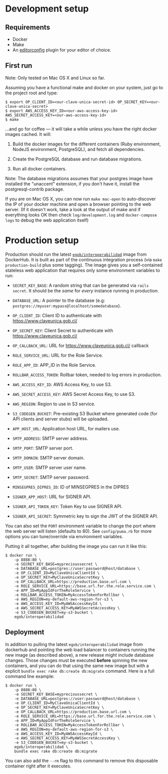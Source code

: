 # Development setup

## Requirements

- Docker
- Make
- An [editorconfig](http://editorconfig.org) plugin for your editor of choice.

## First run

Note: Only tested on Mac OS X and Linux so far.

Assuming you have a functional make and docker on your system, just go to the project root and type:

    $ export OP_CLIENT_ID=<our-clave-unica-secret-id> OP_SECRET_KEY=<our-clave-unica-secret>
    $ export AWS_ACCESS_KEY_ID=<our-aws-access-key-id> AWS_SECRET_ACCESS_KEY=<our-aws-access-key-id>
    $ make

...and go for coffee — it will take a while unless you have the right docker images cached. It will:

1. Build the docker images for the different containers (Ruby environment, NodeJS environment, PostgreSQL), and fetch all dependencies.

2. Create the PostgreSQL database and run database migrations.

3. Run all docker containers.

Note: The database migrations assumes that your postgres image have installed the "unaccent" extension, if you don't have it, install the postgresql-contrib package.

If you are on Mac OS X, you can now run `make mac-open` to auto-discover the IP of your docker machine and open a browser pointing to the web server. (If it doesn't work, take a look at the output of make and if everything looks OK then check `log/development.log` and `docker-compose logs` to debug the web application itself)

# Production setup

Production should run the latest [`egob/interoperabilidad`](https://hub.docker.com/r/egob/interoperabilidad/) image from DockerHub. It is built as part of the continuous integration process (via `make production-build` plus some tagging). The image gives you a self-contained stateless web application that requires only some environment variables to run:

- `SECRET_KEY_BASE`: A random string that can be generated via `rails secret`. It should be the *same* for *every* instance running in production.

- `DATABASE_URL`: A pointer to the database (e.g: `postgres://myuser:mypass@localhost/somedatabase`).

- `OP_CLIENT_ID`: Client ID to authenticate with https://www.claveunica.gob.cl/

- `OP_SECRET_KEY`: Client Secret to authenticate with https://www.claveunica.gob.cl/

- `OP_CALLBACK_URL`: URL for https://www.claveunica.gob.cl/ callback

- `ROLE_SERVICE_URL`: URL for the Role Service.

- `ROLE_APP_ID`: APP_ID in the Role Service.

- `ROLLBAR_ACCESS_TOKEN`: Rollbar token, needed to log errors in production.

- `AWS_ACCESS_KEY_ID`: AWS Access Key, to use S3.

- `AWS_SECRET_ACCESS_KEY`: AWS Secret Access Key, to use S3.

- `AWS_REGION`: Region to use in S3 service.

- `S3_CODEGEN_BUCKET`: Pre-existing S3 Bucket where generated code (for API clients and server stubs) will be uploaded.

- `APP_HOST_URL`: Application host URL, for mailers use.

- `SMTP_ADDRESS`: SMTP server address.

- `SMTP_PORT`: SMTP server port.

- `SMTP_DOMAIN`: SMTP server domain.

- `SMTP_USER`: SMTP server user name.

- `SMTP_SECRET`: SMTP server password.

- `MINSEGPRES_DIPRES_ID`: ID of MINSEGPRES in the DIPRES

- `SIGNER_APP_HOST`: URL for SIGNER API.

- `SIGNER_API_TOKEN_KEY`: Token Key to use SIGNER API.

- `SIGNER_API_SECRET`: Symmetric key to sign the JWT of the SIGNER API.

You can also set the `PORT` environment variable to change the port where the web server will listen (defaults to 80). See `config/puma.rb` for more options you can tune/override via environment variables.

Putting it all together, after building the image you can run it like this:

    $ docker run \
        -p 8888:80 \
        -e SECRET_KEY_BASE=myprecioussecret \
        -e DATABASE_URL=postgres://user:password@host/database \
        -e OP_CLIENT_ID=MyClaveUnicaClientId \
        -e OP_SECRET_KEY=MyClaveUnicaSecretKey \
        -e OP_CALLBACK_URL=https://production.base.url.com \
        -e ROLE_SERVICE_URL=https://base.url.for.the.role.service.com \
        -e APP_ID=MyAppIdForTheRoleService \
        -e ROLLBAR_ACCESS_TOKEN=MyAccessTokenForRollbar \
        -e AWS_REGION=my-default-aws-region-for-s3 \
        -e AWS_ACCESS_KEY_ID=MyAWSAccessKeyId \
        -e AWS_SECRET_ACCESS_KEY=MyAWSSecretAccessKey \
        -e S3_CODEGEN_BUCKET=my-s3-bucket \
        egob/interoperabilidad


## Deployment

In addition to pulling the latest `egob/interoperabilidad` image from dockerhub and pointing the web load balancer to containers running the new image (as described above), a new release might include database changes. Those changes must be executed **before** spinning the new containers, and you can do that using the same new image but with a explicit `bundle exec rake db:create db:migrate` command. Here is a full command line example:

    $ docker run \
        -p 8888:80 \
        -e SECRET_KEY_BASE=myprecioussecret \
        -e DATABASE_URL=postgres://user:password@host/database \
        -e OP_CLIENT_ID=MyClaveUnicaClientId \
        -e OP_SECRET_KEY=MyClaveUnicaSecretKey \
        -e OP_CALLBACK_URL=https://production.base.url.com \
        -e ROLE_SERVICE_URL=https://base.url.for.the.role.service.com \
        -e APP_ID=MyAppIdForTheRoleService \
        -e ROLLBAR_ACCESS_TOKEN=MyAccessTokenForRollbar \
        -e AWS_REGION=my-default-aws-region-for-s3 \
        -e AWS_ACCESS_KEY_ID=MyAWSAccessKeyId \
        -e AWS_SECRET_ACCESS_KEY=MyAWSSecretAccessKey \
        -e S3_CODEGEN_BUCKET=my-s3-bucket \
        egob/interoperabilidad \
        bundle exec rake db:create db:migrate

You can also add the `--rm` flag to this command to remove this disposable container right after it executes.

